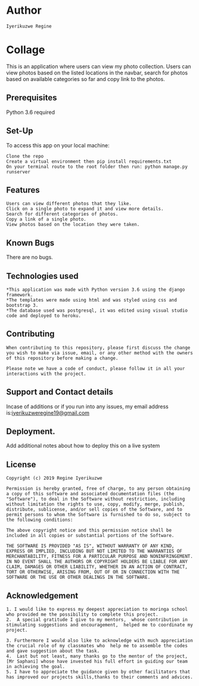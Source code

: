 # Author
    Iyerikuzwe Regine
# Collage
This is an application where users can view my photo collection. Users can view photos based on the listed locations in the navbar, search for photos based on available categories so far and copy link to the photos.

## Prerequisites
Python 3.6 required

## Set-Up
To access this app on your local machine:

    Clone the repo
    Create a virtual environment then pip install requirements.txt
    On your terminal route to the root folder then run: python manage.py runserver
## Features
    Users can view different photos that they like.
    Click on a single photo to expand it and view more details.
    Search for different categories of photos.
    Copy a link of a single photo.
    View photos based on the location they were taken.
## Known Bugs
There are no bugs.

## Technologies used
    *This application was made with Python version 3.6 using the django framework.
    *The templates were made using html and was styled using css and bootstrap 3.
    *The database used was postgresql, it was edited using visual studio code and deployed to heroku.
## Contributing
    When contributing to this repository, please first discuss the change you wish to make via issue, email, or any other method with the owners of this repository before making a change.

    Please note we have a code of conduct, please follow it in all your interactions with the project.
## Support and Contact details
Incase of additions or if you run into any issues, my email address is:iyerikuzweregine19@gmail.com
## Deployment.
Add additional notes about how to deploy this on a live system
## License
    Copyright (c) 2019 Regine Iyerikuzwe

    Permission is hereby granted, free of charge, to any person obtaining a copy of this software and associated documentation files (the "Software"), to deal in the Software without restriction, including without limitation the rights to use, copy, modify, merge, publish, distribute, sublicense, and/or sell copies of the Software, and to permit persons to whom the Software is furnished to do so, subject to the following conditions:

    The above copyright notice and this permission notice shall be included in all copies or substantial portions of the Software.

    THE SOFTWARE IS PROVIDED "AS IS", WITHOUT WARRANTY OF ANY KIND, EXPRESS OR IMPLIED, INCLUDING BUT NOT LIMITED TO THE WARRANTIES OF MERCHANTABILITY, FITNESS FOR A PARTICULAR PURPOSE AND NONINFRINGEMENT. IN NO EVENT SHALL THE AUTHORS OR COPYRIGHT HOLDERS BE LIABLE FOR ANY CLAIM, DAMAGES OR OTHER LIABILITY, WHETHER IN AN ACTION OF CONTRACT, TORT OR OTHERWISE, ARISING FROM, OUT OF OR IN CONNECTION WITH THE SOFTWARE OR THE USE OR OTHER DEALINGS IN THE SOFTWARE.
## Acknowledgement
    1. I would like to express my deepest appreciation to moringa school who provided me the possibility to complete this project.
    2.  A special gratitude I give to my mentors,  whose contribution in stimulating suggestions and encouragement,  helped me to coordinate my project.

    3. Furthermore I would also like to acknowledge with much appreciation the crucial role of my classmates who  help me to assemble the codes and gave suggestion about the task.
    4.  Last but not least, many thanks go to the mentor of the project, [Mr Saphani] whose have invested his full effort in guiding our team in achieving the goal.
    5. I have to appreciate the guidance given by other facilitators that has improved our projects skills,thanks to their comments and advices.